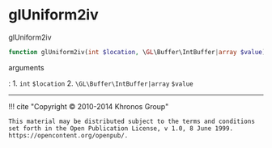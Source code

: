 # glUniform2iv
glUniform2iv

```php
function glUniform2iv(int $location, \GL\Buffer\IntBuffer|array $value) : void
```



arguments

:    1. `int` `$location` 
    2. `\GL\Buffer\IntBuffer|array` `$value` 



---
     

!!! cite "Copyright © 2010-2014 Khronos Group"

    This material may be distributed subject to the terms and conditions set forth in the Open Publication License, v 1.0, 8 June 1999. https://opencontent.org/openpub/.